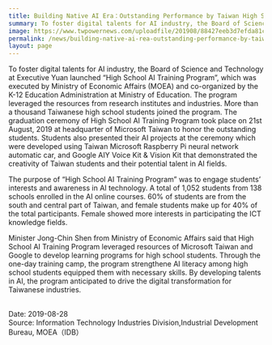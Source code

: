 ```yaml
---
title: Building Native AI Era：Outstanding Performance by Taiwan High School AI Training Program
summary: To foster digital talents for AI industry, the Board of Science and Technology at Executive Yuan launched “High School AI Training Program”, which was executed by Ministry of Economic Affairs (MOEA) and co-organized by the K-12 Education Administration at Ministry of Education. 
image: https://www.twpowernews.com/uploadfile/201908/88427eeb3d7efda81c54e44b571b5afc.jpg
permalink: /news/building-native-ai-rea-outstanding-performance-by-taiwan-high-school-ai-training-program/
layout: page
---
```

To foster digital talents for AI industry, the Board of Science and Technology at Executive Yuan launched “High School AI Training Program”, which was executed by Ministry of Economic Affairs (MOEA) and co-organized by the K-12 Education Administration at Ministry of Education. The program leveraged the resources from research institutes and industries. More than a thousand Taiwanese high school students joined the program. The graduation ceremony of High School AI Training Program took place on 21st August, 2019 at headquarter of Microsoft Taiwan to honor the outstanding students. Students also presented their AI projects at the ceremony which were developed using Taiwan Microsoft Raspberry Pi neural network automatic car, and Google AIY Voice Kit & Vision Kit that demonstrated the creativity of Taiwan students and their potential talent in AI fields.

The purpose of “High School AI Training Program” was to engage students’ interests and awareness in AI technology. A total of 1,052 students from 138 schools enrolled in the AI online courses. 60% of students are from the south and central part of Taiwan, and female students make up for 40% of the total participants. Female showed more interests in participating the ICT knowledge fields.

Minister Jong-Chin Shen from Ministry of Economic Affairs said that High School AI Training Program leveraged resources of Microsoft Taiwan and Google to develop learning programs for high school students. Through the one-day training camp, the program strengthene AI literacy among high school students equipped them with necessary skills. By developing talents in AI, the program anticipated to drive the digital transformation for Taiwanese industries.

<br/>
Date: 2019-08-28
<br/>
Source: Information Technology Industries Division,Industrial Development Bureau, MOEA（IDB）
